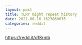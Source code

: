 ```yaml
--- 
layout: post 
title: TLRY might repeat history 
date: 2021-06-16 1623860635 
categories: reddit 
--- 
```

https://redd.it/o18rmb